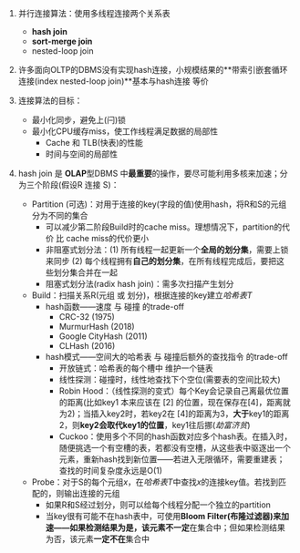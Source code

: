 1. 并行连接算法：使用多线程连接两个关系表
   - **hash join**
   - **sort-merge join**
   - nested-loop join

2. 许多面向OLTP的DBMS没有实现hash连接，小规模结果的**带索引嵌套循环连接(index nested-loop join)**基本与hash连接 等价
3. 连接算法的目标：
   - 最小化同步，避免上(闩)锁
   - 最小化CPU缓存miss，使工作线程满足数据的局部性
     - Cache 和 TLB(快表)的性能
     - 时间与空间的局部性

4. hash join 是 **OLAP**型DBMS 中**最重要**的操作，要尽可能利用多核来加速；分为三个阶段(假设R 连接 S)：
   - Partition (可选)：对用于连接的key(字段的值)使用hash，将R和S的元组分为不同的集合
     - 可以减少第二阶段Build时的cache miss。理想情况下，partition的代价 比 cache miss的代价更小
     - 非阻塞式划分法：(1) 所有线程一起更新一个**全局的划分集**，需要上锁来同步 (2) 每个线程拥有**自己的划分集**，在所有线程完成后，要把这些划分集合并在一起
     - 阻塞式划分法(radix hash join)：需多次扫描产生划分
   - Build：扫描关系R(元组 或 划分)，根据连接的key建立*哈希表T*
     - hash函数——速度 与 碰撞 的trade-off
       - CRC-32 (1975)
       - MurmurHash (2018)
       - Google CityHash (2011)
       - CLHash (2016)
     - hash模式——空间大的哈希表 与 碰撞后额外的查找指令 的trade-off
       - 开放链式：哈希表的每个槽中 维护一个链表
       - 线性探测：碰撞时，线性地查找下个空位(需要表的空间比较大)
       - Robin Hood：（线性探测的变式）每个Key会记录自己离最优位置的距离(比如key1 本来应该在 [2] 的位置，现在保存在[4]，距离就为2)；当插入key2时，若key2在 [4]的距离为3，**大于**key1的距离2，则**key2会取代key1的位置**，key1往后挪(*劫富济贫*)
       - Cuckoo：使用多个不同的hash函数对应多个hash表。在插入时，随便挑选一个有空槽的表，若都没有空槽，从这些表中驱逐出一个元素，重新hash找到新位置——若进入无限循环，需要重建表；查找的时间复杂度永远是O(1)
   - Probe：对于S的每个元组*x*，在*哈希表T*中查找*x*的连接key值。若找到匹配的，则输出连接的元组
     - 如果R和S经过划分，则可以给每个线程分配一个独立的partition
     - 当key很有可能不在hash表中，可使用**Bloom Filter(布隆过滤器)**来加速——如果检测结果为是，该元素**不一定**在集合中；但如果检测结果为否，该元素**一定不在**集合中